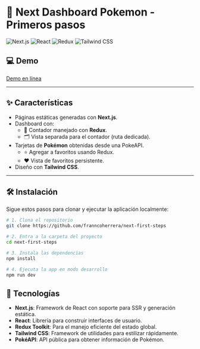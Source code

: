 # 🧩 Next Dashboard Pokemon - Primeros pasos

![Next.js](https://img.shields.io/badge/Next.js-000000?style=for-the-badge&logo=nextdotjs&logoColor=white) ![React](https://img.shields.io/badge/React-20232A?style=for-the-badge&logo=react&logoColor=61DAFB) ![Redux](https://img.shields.io/badge/Redux-593D88?style=for-the-badge&logo=redux&logoColor=white) ![Tailwind CSS](https://img.shields.io/badge/TailwindCSS-38B2AC?style=for-the-badge&logo=tailwind-css&logoColor=white)

## 💻 Demo

[Demo en línea]([https://mi-dashboard-next.netlify.app](https://next-first-steps-sable-one.vercel.app/dashboard/main))

---

## ✨ Características

- Páginas estáticas generadas con **Next.js**.
- Dashboard con:
  - 🔢 Contador manejado con **Redux**.
  - 🗂 Vista separada para el contador (ruta dedicada).
- Tarjetas de **Pokémon** obtenidas desde una PokeAPI.
  - ⭐ Agregar a favoritos usando Redux.
  - ❤️ Vista de favoritos persistente.
- Diseño con **Tailwind CSS**.

---

## 🛠️ Instalación

Sigue estos pasos para clonar y ejecutar la aplicación localmente:

```bash
# 1. Clona el repositorio
git clone https://github.com/franncoherrera/next-first-steps

# 2. Entra a la carpeta del proyecto
cd next-first-steps

# 3. Instala las dependencias
npm install

# 4. Ejecuta la app en modo desarrollo
npm run dev
```

## 🚀 Tecnologías

- **Next.js**: Framework de React con soporte para SSR y generación estática.
- **React**: Librería para construir interfaces de usuario.
- **Redux Toolkit**: Para el manejo eficiente del estado global.
- **Tailwind CSS**: Framework de utilidades para estilizar rápidamente.
- **PokéAPI**: API pública para obtener información de Pokémon.

